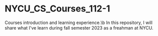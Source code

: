 # NYCU_CS_Courses_112-1
Courses introduction and learning experience.\b
In this repository, I will share what I've learn during fall semester 2023 as a freahman at NYCU.
